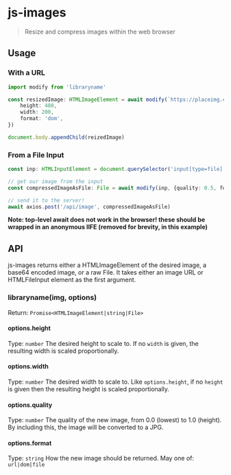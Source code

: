 # js-images
> Resize and compress images within the web browser

## Usage
### With a URL
```ts
import modify from 'libraryname'

const resizedImage: HTMLImageElement = await modify(`https://placeimg.com/640/480/any`, {
	height: 480,
	width: 200,
	format: 'dom',
})

document.body.appendChild(reizedImage)
```
### From a File Input
```ts
const inp: HTMLInputElement = document.querySelector('input[type=file]')

// get our image from the input
const compressedImageAsFile: File = await modify(inp, {quality: 0.5, format: 'file'})

// send it to the server!
await axios.post('/api/image', compressedImageAsFile)
```

**Note: top-level await does not work in the browser! these should be wrapped in an anonymous IIFE (removed for brevity, in this example)**

## API
js-images returns either a HTMLImageElement of the desired image, a base64 encoded image, or a raw File. It takes either an image URL or HTMLFileInput element as the first argument.
### libraryname(img, options)
Return: `Promise<HTMLImageElement|string|File>`
#### options.height
Type: `number`
The desired height to scale to. If no `width` is given, the resulting width is scaled proportionally.
#### options.width
Type: `number`
The desired width to scale to. Like `options.height`, if no `height` is given then the resulting height is scaled proportionally.
#### options.quality
Type: `number`
The quality of the new image, from 0.0 (lowest) to 1.0 (height). By including this, the image will be converted to a JPG.
#### options.format
Type: `string`
How the new image should be returned. May one of:  `url|dom|file`